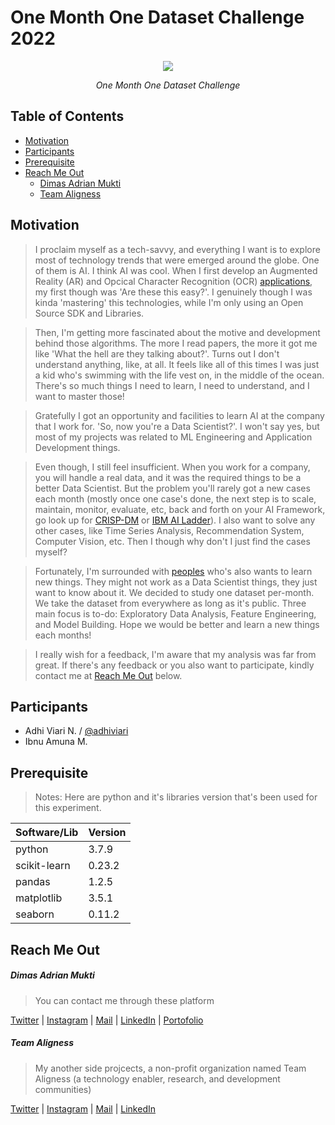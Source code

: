# One Month One Dataset Challenge 2022

<div align="center">
  <a href="https://berodimas.netlify.app/" title="@berodimas">
  <img src="https://i.imgur.com/g1jbVZq.png">
  </a>
  <p><i>One Month One Dataset Challenge</i></p>
</div>

## Table of Contents
* [Motivation](#motivation)
* [Participants](#participants)
* [Prerequisite](#prerequisite)
* [Reach Me Out](#reach-me-out)
    * [Dimas Adrian Mukti](#dimas-adrian-mukti)
    * [Team Aligness](#team-aligness)


## Motivation

 >I proclaim myself as a tech-savvy, and everything I want is to explore most of technology trends that were emerged around the globe. One of them is AI. I think AI was cool. When I first develop an Augmented Reality (AR) and Opcical Character Recognition (OCR) [applications](https://berodimas.netlify.app/project/robotics-ar/), my first though was 'Are these this easy?'. I genuinely though I was kinda 'mastering' this technologies, while I'm only using an Open Source SDK and Libraries.

 >Then, I'm getting more fascinated about the motive and development behind those algorithms. The more I read papers, the more it got me like 'What the hell are they talking about?'. Turns out I don't understand anything, like, at all. It feels like all of this times I was just a kid who's swimming with the life vest on, in the middle of the ocean. There's so much things I need to learn, I need to understand, and I want to master those!

>Gratefully I got an opportunity and facilities to learn AI at the company that I work for. 'So, now you're a Data Scientist?'. I won't say yes, but most of my projects was related to ML Engineering and Application Development things. 

>Even though, I still feel insufficient. When you work for a company, you will handle a real data, and it was the required things to be a better Data Scientist. But the problem you'll rarely got a new cases each month (mostly once one case's done, the next step is to scale, maintain, monitor, evaluate, etc, back and forth on your AI Framework, go look up for [CRISP-DM](https://www.datascience-pm.com/crisp-dm-2/) or [IBM AI Ladder](https://www.codemotion.com/magazine/dev-hub/machine-learning-dev/ai-ladder/)). I also want to solve any other cases, like Time Series Analysis, Recommendation System, Computer Vision, etc. Then I though why don't I just find the cases myself?

>Fortunately, I'm surrounded with [peoples](#participants) who's also wants to learn new things. They might not work as a Data Scientist things, they just want to know about it. We decided to study one dataset per-month. We take the dataset from everywhere as long as it's public. Three main focus is to-do: Exploratory Data Analysis, Feature Engineering, and Model Building. Hope we would be better and learn a new things each months!

>I really wish for a feedback, I'm aware that my analysis was far from great. If there's any feedback or you also want to participate, kindly contact me at [Reach Me Out](#reach-me-out) below.

## Participants

- Adhi Viari N. / [@adhiviari](https://github.com/adhiviari)
- Ibnu Amuna M.

## Prerequisite

> Notes: Here are python and it's libraries version that's been used for this experiment.

| Software/Lib | Version |
| --- | --- |
| python | 3.7.9 |
| scikit-learn | 0.23.2 |
| pandas | 1.2.5 |
| matplotlib | 3.5.1 |
| seaborn | 0.11.2 |

## Reach Me Out

##### **Dimas Adrian Mukti**

>You can contact me through these platform

[Twitter](https://twitter.com/berodimas) | [Instagram](https://www.instagram.com/berodimas/) | [Mail](dadrianm25@gmail.com) | [LinkedIn](https://www.linkedin.com/in/dimasam/) | [Portofolio](https://berodimas.netlify.app/)

##### **Team Aligness**

>My another side projcects, a non-profit organization named Team Aligness (a technology enabler, research, and development communities)

[Twitter](https://twitter.com/teamaligness) | [Instagram](https://www.instagram.com/teamaligness/) | [Mail](teamaligness@gmail.com) | [LinkedIn](https://linkedin.com/company/teamaligness/)